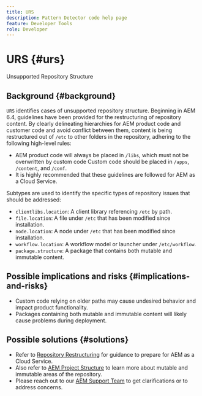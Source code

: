 ```yaml
---
title: URS
description: Pattern Detector code help page
feature: Developer Tools
role: Developer
---
```


# URS {#urs}

Unsupported Repository Structure

## Background {#background}

`URS` identifies cases of unsupported repository structure. Beginning in AEM 6.4, guidelines have been provided for the restructuring of repository content. By clearly delineating hierarchies for AEM product code and customer code and avoid conflict between them, content is being restructured out of `/etc` to other folders in the repository, adhering to the following high-level rules:

* AEM product code will always be placed in `/libs`, which must not be overwritten by custom code Custom code should be placed in `/apps`, `/content`, and `/conf`.
* It is highly recommended that these guidelines are followed for AEM as a Cloud Service.

Subtypes are used to identify the specific types of repository issues that should be addressed:
* `clientlibs.location`: A client library referencing `/etc` by path.
* `file.location`: A file under `/etc` that has been modified since installation.
* `node.location`: A node under `/etc` that has been modified since installation.
* `workflow.location`: A workflow model or launcher under `/etc/workflow`.
* `package.structure`: A package that contains both mutable and immutable content.

## Possible implications and risks {#implications-and-risks}

* Custom code relying on older paths may cause undesired behavior and impact product functionality.
* Packages containing both mutable and immutable content will likely cause problems during deployment.

## Possible solutions {#solutions}

* Refer to [Repository Restructuring](https://experienceleague.adobe.com/docs/experience-manager-65/deploying/restructuring/repository-restructuring.html) for guidance to prepare for AEM as a Cloud Service.
* Also refer to [AEM Project Structure](https://experienceleague.adobe.com/docs/experience-manager-cloud-service/implementing/developing/aem-project-content-package-structure.html) to learn more about mutable and immutable areas of the repository.
* Please reach out to our [AEM Support Team](https://helpx.adobe.com/enterprise/using/support-for-experience-cloud.html) to get clarifications or to address concerns.

